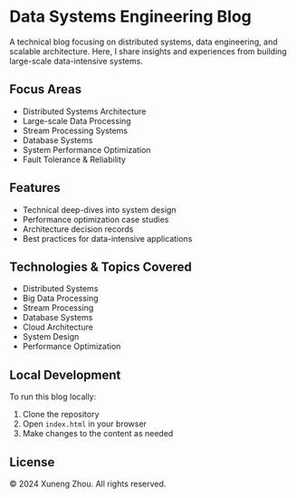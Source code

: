 # Data Systems Engineering Blog

A technical blog focusing on distributed systems, data engineering, and scalable architecture. Here, I share insights and experiences from building large-scale data-intensive systems.

## Focus Areas

- Distributed Systems Architecture
- Large-scale Data Processing
- Stream Processing Systems
- Database Systems
- System Performance Optimization
- Fault Tolerance & Reliability

## Features

- Technical deep-dives into system design
- Performance optimization case studies
- Architecture decision records
- Best practices for data-intensive applications

## Technologies & Topics Covered

- Distributed Systems
- Big Data Processing
- Stream Processing
- Database Systems
- Cloud Architecture
- System Design
- Performance Optimization

## Local Development

To run this blog locally:

1. Clone the repository
2. Open `index.html` in your browser
3. Make changes to the content as needed

## License

© 2024 Xuneng Zhou. All rights reserved.
